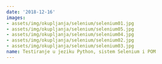 ```yaml
---
date: '2018-12-16'
images:
- assets/img/okupljanja/selenium/selenium01.jpg
- assets/img/okupljanja/selenium/selenium05.jpg
- assets/img/okupljanja/selenium/selenium04.jpg
- assets/img/okupljanja/selenium/selenium02.jpg
- assets/img/okupljanja/selenium/selenium03.jpg
name: Testiranje u jeziku Python, sistem Selenium i POM
---
```

